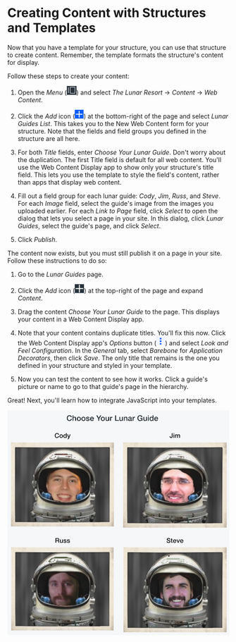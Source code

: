 # Creating Content with Structures and Templates

Now that you have a template for your structure, you can use that structure to 
create content. Remember, the template formats the structure's content for 
display.

Follow these steps to create your content: 

1.  Open the *Menu* 
    (![Product Menu](../../../../images/icon-menu.png)) and select *The Lunar 
    Resort* &rarr; *Content* &rarr; *Web Content*. 

2.  Click the *Add* icon 
    (![Add](../../../../images/icon-add.png)) at the bottom-right of the page 
    and select *Lunar Guides List*. This takes you to the New Web Content form 
    for your structure. Note that the fields and field groups you defined in the 
    structure are all here.

3.  For both *Title* fields, enter *Choose Your Lunar Guide*. Don't worry about 
    the duplication. The first Title field is default for all web content.
    You'll use the Web Content Display app to show only your structure's title
    field. This lets you use the template to style the field's content, rather
    than apps that display web content. 

4.  Fill out a field group for each lunar guide: *Cody*, *Jim*, *Russ*, and 
    *Steve*. For each *Image* field, select the guide's image from the images 
    you uploaded earlier. For each *Link to Page* field, click *Select* to open 
    the dialog that lets you select a page in your site. In this dialog, click 
    *Lunar Guides*, select the guide's page, and click *Select*. 
<!-- These images weren't included in the earlier upload instructions -->

5.  Click *Publish*.

The content now exists, but you must still publish it on a page in your
site. Follow these instructions to do so:

1.  Go to the *Lunar Guides* page.

2.  Click the *Add* icon 
    (![Add](../../../../images/icon-add-app.png)) at the top-right of the page 
    and expand *Content*. 

3.  Drag the content *Choose Your Lunar Guide* to the page. This displays your 
    content in a Web Content Display app. 

4.  Note that your content contains duplicate titles. You'll fix this now. Click 
    the Web Content Display app's *Options* button 
    (![Options](../../../../images/icon-app-options.png)) and select *Look and 
    Feel Configuration*. In the *General* tab, select *Barebone* for 
    *Application Decorators*, then click *Save*. The only title that remains is 
    the one you defined in your structure and styled in your template. 

5.  Now you can test the content to see how it works. Click a guide's picture 
    or name to go to that guide's page in the hierarchy. 

Great! Next, you'll learn how to integrate JavaScript into your templates. 

![Figure x: The lunar guides, at your service!](../../../../images/001-lunar-guides-final.png)
